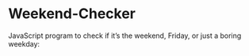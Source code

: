 # Weekend-Checker
JavaScript program to check if it’s the weekend, Friday, or just a boring weekday:  
